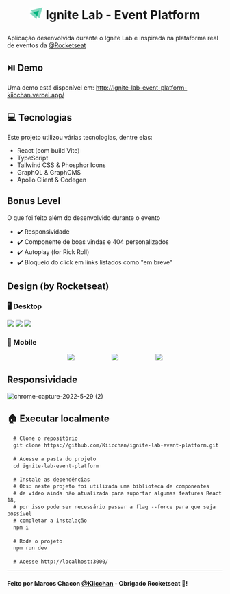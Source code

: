 # <p align="center"> <img width="30" src="./src/assets/favicon.svg"> Ignite Lab - Event Platform
  Aplicação desenvolvida durante o Ignite Lab e inspirada na plataforma real de eventos da [@Rocketseat](https://github.com/rocketseat)

## ⏯️ Demo
  Uma demo está disponível em: http://ignite-lab-event-platform-kiicchan.vercel.app/
  
## 💻 Tecnologias
  Este projeto utilizou várias tecnologias, dentre elas:
  - React (com build Vite)
  - TypeScript
  - Tailwind CSS & Phosphor Icons
  - GraphQL & GraphCMS
  - Apollo Client & Codegen

## Bonus Level
  O que foi feito além do desenvolvido durante o evento
  - ✔️ Responsividade
  - ✔️ Componente de boas vindas e 404 personalizados
  - ✔️ Autoplay (for Rick Roll)
  - ✔️ Bloqueio do click em links listados como "em breve"
  
## Design (by Rocketseat)
###  🖥️ Desktop
<p float="left">
  <img src="https://user-images.githubusercontent.com/69090857/176520590-bf253c81-213a-44de-b5c5-394bec3e14b5.png" width="32%">
  <img src="https://user-images.githubusercontent.com/69090857/176520600-5127e4f4-a341-4307-aff8-b899bf70c4fe.png" width="32%">
  <img src="https://user-images.githubusercontent.com/69090857/176520608-893344b5-bf64-4ca9-8762-a25faf877e49.png" width="32%">
</p>
  
### 📱 Mobile
<p align="center">
  <img src="https://user-images.githubusercontent.com/69090857/176520683-5e5d3e71-713c-410d-bb06-f754b228850b.png" height="400">
  &nbsp;&nbsp;&nbsp;&nbsp;&nbsp;&nbsp;&nbsp;&nbsp;&nbsp;&nbsp;&nbsp;&nbsp;&nbsp;&nbsp;&nbsp;&nbsp;&nbsp;&nbsp;&nbsp;&nbsp;
  <img src="https://user-images.githubusercontent.com/69090857/176520710-db6a0b3f-ce8a-4f7b-a493-6c89edbeff0b.png" height="400">
  &nbsp;&nbsp;&nbsp;&nbsp;&nbsp;&nbsp;&nbsp;&nbsp;&nbsp;&nbsp;&nbsp;&nbsp;&nbsp;&nbsp;&nbsp;&nbsp;&nbsp;&nbsp;&nbsp;&nbsp;
  <img src="https://user-images.githubusercontent.com/69090857/176520698-c46d7a0f-c6f0-4fe3-8531-9aa9269d447b.png" height="400">
</p>

## Responsividade
  ![chrome-capture-2022-5-29 (2)](https://user-images.githubusercontent.com/69090857/176529037-6f39a4d7-f23e-4f11-bf0f-20f1f14ecc02.gif)

## 🏠 Executar localmente

```shell
  # Clone o repositório
  git clone https://github.com/Kiicchan/ignite-lab-event-platform.git
  
  # Acesse a pasta do projeto
  cd ignite-lab-event-platform
  
  # Instale as dependências 
  # Obs: neste projeto foi utilizada uma biblioteca de componentes 
  # de vídeo ainda não atualizada para suportar algumas features React 18,
  # por isso pode ser necessário passar a flag --force para que seja possível
  # completar a instalação
  npm i
  
  # Rode o projeto
  npm run dev
  
  # Acesse http://localhost:3000/
```
  
---
####  Feito por Marcos Chacon [@Kiicchan](https://github.com/Kiicchan) - Obrigado Rocketseat 🚀!
